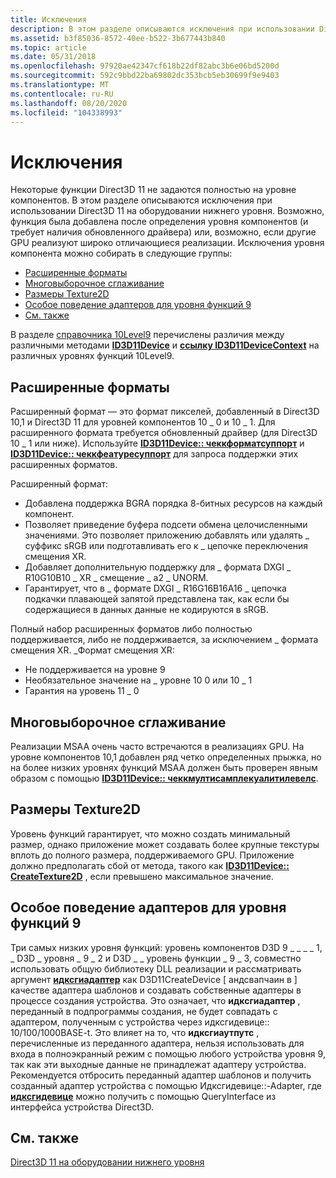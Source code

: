 ```yaml
---
title: Исключения
description: В этом разделе описываются исключения при использовании Direct3D 11 на оборудовании нижнего уровня.
ms.assetid: b3f85036-8572-40ee-b522-3b677443b840
ms.topic: article
ms.date: 05/31/2018
ms.openlocfilehash: 97920ae42347cf618b22df82abc3b6e06bd5200d
ms.sourcegitcommit: 592c9bbd22ba69802dc353bcb5eb30699f9e9403
ms.translationtype: MT
ms.contentlocale: ru-RU
ms.lasthandoff: 08/20/2020
ms.locfileid: "104338993"
---
```

# <a name="exceptions"></a>Исключения

Некоторые функции Direct3D 11 не задаются полностью на уровне компонентов. В этом разделе описываются исключения при использовании Direct3D 11 на оборудовании нижнего уровня. Возможно, функция была добавлена после определения уровня компонентов (и требует наличия обновленного драйвера) или, возможно, если другие GPU реализуют широко отличающиеся реализации. Исключения уровня компонента можно собирать в следующие группы:

-   [Расширенные форматы](#extended-formats)
-   [Многовыборочное сглаживание](#multisample-anti-aliasing)
-   [Размеры Texture2D](#texture2d-sizes)
-   [Особое поведение адаптеров для уровня функций 9](#special-behavior-of-adapters-for-feature-level-9)
-   [См. также](#related-topics)

В разделе [справочника 10Level9](d3d11-graphics-reference-10level9.md) перечислены различия между различными методами [**ID3D11Device**](/windows/desktop/api/D3D11/nn-d3d11-id3d11device) и [**ссылку ID3D11DeviceContext**](/windows/desktop/api/D3D11/nn-d3d11-id3d11devicecontext) на различных уровнях функций 10Level9.

## <a name="extended-formats"></a>Расширенные форматы

Расширенный формат — это формат пикселей, добавленный в Direct3D 10,1 и Direct3D 11 для уровней компонентов 10 \_ 0 и 10 \_ 1. Для расширенного формата требуется обновленный драйвер (для Direct3D 10 \_ 1 или ниже). Используйте [**ID3D11Device:: чеккформатсуппорт**](/windows/desktop/api/D3D11/nf-d3d11-id3d11device-checkformatsupport) и [**ID3D11Device:: чеккфеатуресуппорт**](/windows/desktop/api/D3D11/nf-d3d11-id3d11device-checkfeaturesupport) для запроса поддержки этих расширенных форматов.

Расширенный формат:

-   Добавлена поддержка BGRA порядка 8-битных ресурсов на каждый компонент.
-   Позволяет приведение буфера подсети обмена целочисленными значениями. Это позволяет приложению добавлять или удалять \_ суффикс sRGB или подготавливать его к \_ цепочке переключения смещения XR.
-   Добавляет дополнительную поддержку для \_ формата DXGI \_ R10G10B10 \_ XR \_ смещение \_ a2 \_ UNORM.
-   Гарантирует, что в \_ формате DXGI \_ R16G16B16A16 \_ цепочка подкачки плавающей запятой представлена так, как если бы содержащиеся в данных данные не кодируются в sRGB.

Полный набор расширенных форматов либо полностью поддерживается, либо не поддерживается, за исключением \_ формата смещения XR. \_Формат смещения XR:

-   Не поддерживается на уровне 9
-   Необязательное значение на \_ уровне 10 0 или 10 \_ 1
-   Гарантия на уровень 11 \_ 0

## <a name="multisample-anti-aliasing"></a>Многовыборочное сглаживание

Реализации MSAA очень часто встречаются в реализациях GPU. На уровне компонентов 10,1 добавлен ряд четко определенных прыжка, но на более низких уровнях функций MSAA должен быть проверен явным образом с помощью [**ID3D11Device:: чеккмултисамплекуалитилевелс**](/windows/desktop/api/D3D11/nf-d3d11-id3d11device-checkmultisamplequalitylevels).

## <a name="texture2d-sizes"></a>Размеры Texture2D

Уровень функций гарантирует, что можно создать минимальный размер, однако приложение может создавать более крупные текстуры вплоть до полного размера, поддерживаемого GPU. Приложение должно предполагать сбой от метода, такого как [**ID3D11Device:: CreateTexture2D**](/windows/desktop/api/D3D11/nf-d3d11-id3d11device-createtexture2d) , если превышено максимальное значение.

## <a name="special-behavior-of-adapters-for-feature-level-9"></a>Особое поведение адаптеров для уровня функций 9

Три самых низких уровня функций: уровень компонентов D3D 9 \_ \_ \_ \_ 1, \_ D3D \_ уровня \_ 9 \_ 2 и D3D \_ \_ уровень функции \_ 9 \_ 3, совместно использовать общую библиотеку DLL реализации и рассматривать аргумент [**идксгиадаптер**](/windows/desktop/api/dxgi/nn-dxgi-idxgiadapter) как D3D11CreateDevice \[ андсвапчаин в \] качестве адаптера шаблонов и создавать собственные адаптеры в процессе создания устройства. Это означает, что **идксгиадаптер** , переданный в подпрограммы создания, не будет совпадать с адаптером, полученным с устройства через идксгидевице:: 10/100/1000BASE-t. Это влияет на то, что **идксгиаутпутс** , перечисленные из переданного адаптера, нельзя использовать для входа в полноэкранный режим с помощью любого устройства уровня 9, так как эти выходные данные не принадлежат адаптеру устройства. Рекомендуется отбросить переданный адаптер шаблонов и получить созданный адаптер устройства с помощью Идксгидевице::-Adapter, где [**идксгидевице**](/windows/desktop/api/dxgi/nn-dxgi-idxgidevice) можно получить с помощью QueryInterface из интерфейса устройства Direct3D.

## <a name="related-topics"></a>См. также

<dl> <dt>

[Direct3D 11 на оборудовании нижнего уровня](overviews-direct3d-11-devices-downlevel.md)
</dt> </dl>

 

 
